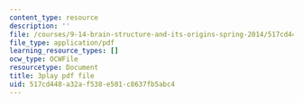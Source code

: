 ```yaml
---
content_type: resource
description: ''
file: /courses/9-14-brain-structure-and-its-origins-spring-2014/517cd448a32af538e501c8637fb5abc4_555136.pdf
file_type: application/pdf
learning_resource_types: []
ocw_type: OCWFile
resourcetype: Document
title: 3play pdf file
uid: 517cd448-a32a-f538-e501-c8637fb5abc4
---
```


